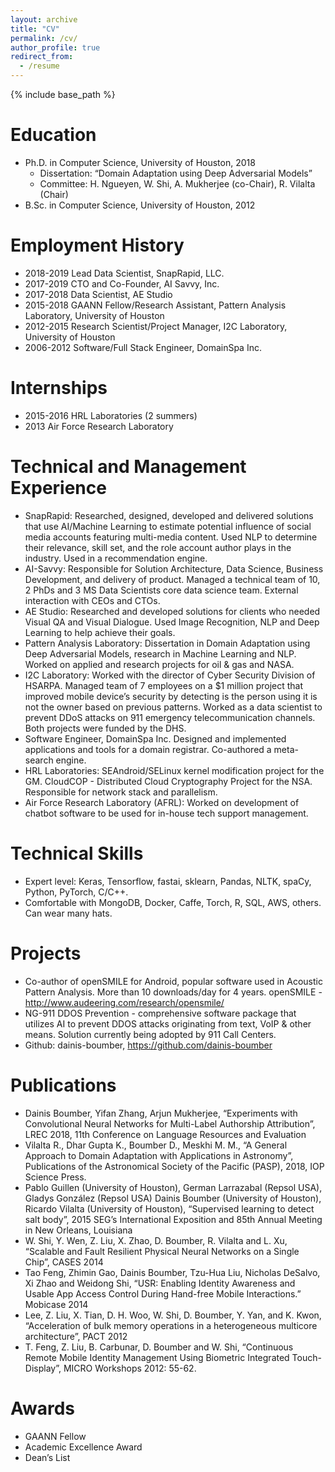 ```yaml
---
layout: archive
title: "CV"
permalink: /cv/
author_profile: true
redirect_from:
  - /resume
---
```


{% include base_path %}

Education
======
* Ph.D. in Computer Science, University of Houston, 2018
  * Dissertation: “Domain Adaptation using Deep Adversarial Models”
  * Committee: H. Ngueyen, W. Shi, A. Mukherjee (co-Chair), R. Vilalta (Chair)
* B.Sc. in Computer Science, University of Houston, 2012				

Employment History
======
* 2018-2019      Lead Data Scientist, SnapRapid, LLC.
* 2017-2019      CTO and Co-Founder, AI Savvy, Inc.
* 2017-2018      Data Scientist, AE Studio
* 2015-2018      GAANN Fellow/Research Assistant, Pattern Analysis Laboratory, University of Houston
* 2012-2015      Research Scientist/Project Manager,  I2C Laboratory, University of Houston
* 2006-2012      Software/Full Stack Engineer, DomainSpa Inc.

Internships
======
* 2015-2016      HRL Laboratories (2 summers)
* 2013                Air Force Research Laboratory

Technical and Management Experience
======
* SnapRapid: Researched, designed, developed and delivered solutions that use AI/Machine Learning to estimate potential influence of social media accounts featuring multi-media content. Used NLP to determine their relevance, skill set, and the role account author plays in the industry. Used in a recommendation engine.
* AI-Savvy: Responsible for Solution Architecture, Data Science, Business Development, and delivery of product. Managed a technical team of 10, 2 PhDs and 3 MS Data Scientists core data science team. External interaction with CEOs and CTOs.
* AE Studio: Researched and developed solutions for clients who needed Visual QA and Visual Dialogue. Used Image Recognition, NLP and Deep Learning to help achieve their goals. 
* Pattern Analysis Laboratory: Dissertation in Domain Adaptation using Deep Adversarial Models, research in Machine Learning and NLP. Worked on applied and research projects for oil & gas and NASA.
* I2C Laboratory: Worked with the director of Cyber Security Division of HSARPA. Managed team of 7 employees on a $1 million project that improved mobile device’s security by detecting is the person using it is not the owner based on previous patterns. Worked as a data scientist  to prevent DDoS attacks on 911 emergency telecommunication channels. Both projects were funded by the DHS. 
* Software Engineer, DomainSpa Inc. Designed and implemented applications and tools for a domain registrar. Co-authored a meta-search engine.
* HRL Laboratories: SEAndroid/SELinux kernel modification project for the GM. CloudCOP - Distributed Cloud Cryptography Project for the NSA. Responsible for network stack and parallelism. 
* Air Force Research Laboratory (AFRL): Worked on development of chatbot software to be used for in-house tech support management.

Technical Skills
======
* Expert level: Keras, Tensorflow, fastai, sklearn, Pandas, NLTK, spaCy, Python, PyTorch, C/C++. 
* Comfortable with MongoDB, Docker, Caffe, Torch, R, SQL, AWS, others. Can wear many hats.

Projects
======
* Co-author of openSMILE for Android, popular software used in Acoustic Pattern Analysis. More than 10 downloads/day for 4 years. openSMILE - http://www.audeering.com/research/opensmile/
* NG-911 DDOS Prevention - comprehensive software package that utilizes AI to prevent DDOS attacks originating from text, VoIP & other means. Solution currently being adopted by 911 Call Centers.
* Github: dainis-boumber, https://github.com/dainis-boumber

Publications
======
* Dainis Boumber, Yifan Zhang, Arjun Mukherjee, “Experiments with Convolutional Neural Networks for Multi-Label Authorship Attribution”, LREC 2018, 11th Conference on Language Resources and Evaluation
* Vilalta R., Dhar Gupta K., Boumber D., Meskhi M. M., “A General Approach to Domain Adaptation with Applications in Astronomy”, Publications of the Astronomical Society of the Pacific (PASP), 2018, IOP Science Press.
* Pablo Guillen (University of Houston), German Larrazabal (Repsol USA), Gladys González (Repsol USA) Dainis Boumber (University of Houston), Ricardo Vilalta (University of Houston), “Supervised learning to detect salt body”, 2015 SEG’s International Exposition and 85th Annual Meeting in New Orleans, Louisiana
* W. Shi, Y. Wen, Z. Liu, X. Zhao, D. Boumber, R. Vilalta and L. Xu, “Scalable and Fault Resilient Physical Neural Networks on a Single Chip”, CASES 2014
* Tao Feng, Zhimin Gao, Dainis Boumber, Tzu-Hua Liu, Nicholas DeSalvo, Xi Zhao and Weidong Shi, “USR: Enabling Identity Awareness and Usable App Access Control During Hand-free Mobile Interactions.” Mobicase 2014
* Lee, Z. Liu, X. Tian, D. H. Woo, W. Shi, D. Boumber, Y. Yan, and K. Kwon, “Acceleration of bulk memory operations in a heterogeneous multicore architecture”, PACT 2012
* T. Feng, Z. Liu, B. Carbunar, D. Boumber and W. Shi, “Continuous Remote Mobile Identity Management Using Biometric Integrated Touch-Display”, MICRO Workshops 2012: 55-62.

Awards
======
* GAANN Fellow
* Academic Excellence Award
* Dean’s List

